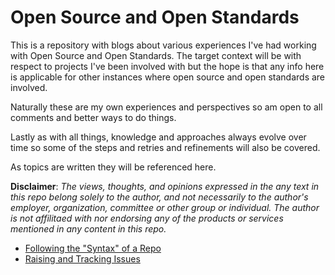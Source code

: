 # Open Source and Open Standards

This is a repository with blogs about various experiences I've had working with Open Source and Open Standards. The target context will be with respect to projects I've been involved with but the hope is that any info here 
is applicable for other instances where open source and open standards are involved.

Naturally these are my own experiences and perspectives so am open to all comments and better ways to do things.

Lastly as with all things, knowledge and approaches always evolve over time so some of the steps and retries and refinements will also be covered.

As topics are written they will be referenced here.

**Disclaimer**: *The views, thoughts, and opinions expressed in the any text in this repo belong solely to the author, and not necessarily to the author's employer, organization, committee or other group or individual. The author is not affilitaed with nor endorsing any of the products or services mentioned in any content in this repo.*

- [Following the "Syntax" of a Repo](Starting_Syntax.md)
- [Raising and Tracking Issues](Planning.md)
